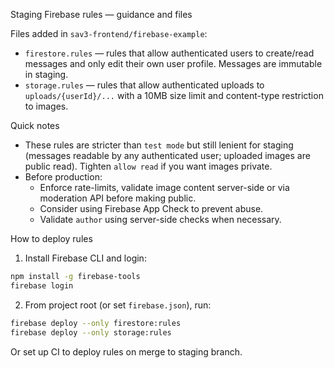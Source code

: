 Staging Firebase rules — guidance and files

Files added in `sav3-frontend/firebase-example`:
- `firestore.rules` — rules that allow authenticated users to create/read messages and only edit their own user profile. Messages are immutable in staging.
- `storage.rules` — rules that allow authenticated uploads to `uploads/{userId}/...` with a 10MB size limit and content-type restriction to images.

Quick notes
- These rules are stricter than `test mode` but still lenient for staging (messages readable by any authenticated user; uploaded images are public read). Tighten `allow read` if you want images private.
- Before production:
  - Enforce rate-limits, validate image content server-side or via moderation API before making public.
  - Consider using Firebase App Check to prevent abuse.
  - Validate `author` using server-side checks when necessary.

How to deploy rules
1. Install Firebase CLI and login:

```bash
npm install -g firebase-tools
firebase login
```

2. From project root (or set `firebase.json`), run:

```bash
firebase deploy --only firestore:rules
firebase deploy --only storage:rules
```

Or set up CI to deploy rules on merge to staging branch.
